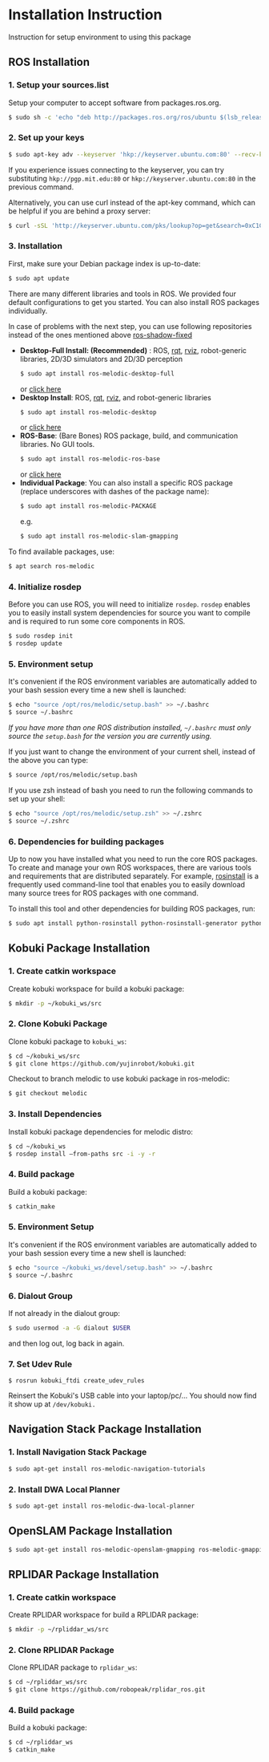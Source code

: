 # Installation Instruction
Instruction for setup environment to using this package
## ROS Installation
### 1. Setup your sources.list
Setup your computer to accept software from packages.ros.org.
```bash
$ sudo sh -c 'echo "deb http://packages.ros.org/ros/ubuntu $(lsb_release -sc) main" > /etc/apt/sources.list.d/ros-latest.list'
```

### 2. Set up your keys
```bash
$ sudo apt-key adv --keyserver 'hkp://keyserver.ubuntu.com:80' --recv-key C1CF6E31E6BADE8868B172B4F42ED6FBAB17C654
```
If you experience issues connecting to the keyserver, you can try substituting `hkp://pgp.mit.edu:80` or `hkp://keyserver.ubuntu.com:80` in the previous command.

Alternatively, you can use curl instead of the apt-key command, which can be helpful if you are behind a proxy server:
```bash
$ curl -sSL 'http://keyserver.ubuntu.com/pks/lookup?op=get&search=0xC1CF6E31E6BADE8868B172B4F42ED6FBAB17C654' | sudo apt-key add -
```

### 3. Installation
First, make sure your Debian package index is up-to-date:
```bash
$ sudo apt update
```
There are many different libraries and tools in ROS. We provided four default configurations to get you started. You can also install ROS packages individually.

In case of problems with the next step, you can use following repositories instead of the ones mentioned above [ros-shadow-fixed](http://wiki.ros.org/ShadowRepository)
* **Desktop-Full Install: (Recommended)** : ROS, [rqt](http://wiki.ros.org/rqt), [rviz](http://wiki.ros.org/rviz), robot-generic libraries, 2D/3D simulators and 2D/3D perception
    ```bash
    $ sudo apt install ros-melodic-desktop-full
    ```
    or [click here](apt:ros-melodic-desktop-full?refresh=yes)
* **Desktop Install**: ROS, [rqt](http://wiki.ros.org/rqt), [rviz](http://wiki.ros.org/rviz), and robot-generic libraries
    ```bash
    $ sudo apt install ros-melodic-desktop
    ```
    or [click here](apt:ros-melodic-desktop?refresh=yes)
* **ROS-Base**: (Bare Bones) ROS package, build, and communication libraries. No GUI tools.
    ```bash
    $ sudo apt install ros-melodic-ros-base
    ```
    or [click here](apt:ros-melodic-ros-base?refresh=yes)
* **Individual Package**: You can also install a specific ROS package (replace underscores with dashes of the package name):
    ```bash
    $ sudo apt install ros-melodic-PACKAGE
    ```
    e.g.
    ```bash
    $ sudo apt install ros-melodic-slam-gmapping
    ```
To find available packages, use:
```bash
$ apt search ros-melodic
```

### 4. Initialize rosdep
Before you can use ROS, you will need to initialize `rosdep`. `rosdep` enables you to easily install system dependencies for source you want to compile and is required to run some core components in ROS.

```bash
$ sudo rosdep init
$ rosdep update
```

### 5. Environment setup
It's convenient if the ROS environment variables are automatically added to your bash session every time a new shell is launched:

```bash
$ echo "source /opt/ros/melodic/setup.bash" >> ~/.bashrc
$ source ~/.bashrc
```
*If you have more than one ROS distribution installed, `~/.bashrc` must only source the `setup.bash` for the version you are currently using.*

If you just want to change the environment of your current shell, instead of the above you can type:

```bash
$ source /opt/ros/melodic/setup.bash
```
If you use zsh instead of bash you need to run the following commands to set up your shell:

```bash
$ echo "source /opt/ros/melodic/setup.zsh" >> ~/.zshrc
$ source ~/.zshrc
```

### 6. Dependencies for building packages
Up to now you have installed what you need to run the core ROS packages. To create and manage your own ROS workspaces, there are various tools and requirements that are distributed separately. For example, [rosinstall](http://wiki.ros.org/rosinstall) is a frequently used command-line tool that enables you to easily download many source trees for ROS packages with one command.

To install this tool and other dependencies for building ROS packages, run:

```bash
$ sudo apt install python-rosinstall python-rosinstall-generator python-wstool build-essential
```

## Kobuki Package Installation
### 1. Create catkin workspace
Create kobuki workspace for build a kobuki package:
```bash
$ mkdir -p ~/kobuki_ws/src
```

### 2. Clone Kobuki Package
Clone kobuki package to `kobuki_ws`:
```bash
$ cd ~/kobuki_ws/src
$ git clone https://github.com/yujinrobot/kobuki.git
```
Checkout to branch melodic to use kobuki package in ros-melodic:
```bash
$ git checkout melodic
```

### 3. Install Dependencies
Install kobuki package dependencies for melodic distro:
```bash
$ cd ~/kobuki_ws
$ rosdep install —from-paths src -i -y -r
```

### 4. Build package
Build a kobuki package:
```bash
$ catkin_make
```

### 5. Environment Setup
It's convenient if the ROS environment variables are automatically added to your bash session every time a new shell is launched:

```bash
$ echo "source ~/kobuki_ws/devel/setup.bash" >> ~/.bashrc
$ source ~/.bashrc
```

### 6. Dialout Group
If not already in the dialout group:

```bash
$ sudo usermod -a -G dialout $USER
```
and then log out, log back in again.

### 7. Set Udev Rule
```
$ rosrun kobuki_ftdi create_udev_rules
```
Reinsert the Kobuki's USB cable into your laptop/pc/... You should now find it show up at `/dev/kobuki.`

## Navigation Stack Package Installation
### 1. Install Navigation Stack Package
```bash
$ sudo apt-get install ros-melodic-navigation-tutorials 
```

### 2. Install DWA Local Planner
```bash
$ sudo apt-get install ros-melodic-dwa-local-planner
```

## OpenSLAM Package Installation
```bash
$ sudo apt-get install ros-melodic-openslam-gmapping ros-melodic-gmapping
```

## RPLIDAR Package Installation
### 1. Create catkin workspace
Create RPLIDAR workspace for build a RPLIDAR package:
```bash
$ mkdir -p ~/rpliddar_ws/src
```

### 2. Clone RPLIDAR Package
Clone RPLIDAR package to `rplidar_ws`:
```bash
$ cd ~/rpliddar_ws/src
$ git clone https://github.com/robopeak/rplidar_ros.git
```

### 4. Build package
Build a kobuki package:
```bash
$ cd ~/rpliddar_ws
$ catkin_make
```